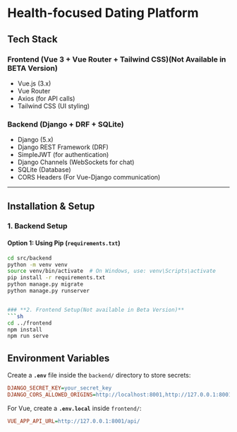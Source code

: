 # **Health-focused Dating Platform** 

## **Tech Stack**

### **Frontend (Vue 3 + Vue Router + Tailwind CSS)(Not Available in BETA Version)** 
- Vue.js (3.x)  
- Vue Router  
- Axios (for API calls)  
- Tailwind CSS (UI styling)  

### **Backend (Django + DRF + SQLite)**
- Django (5.x)  
- Django REST Framework (DRF)  
- SimpleJWT (for authentication)  
- Django Channels (WebSockets for chat)  
- SQLite (Database)  
- CORS Headers (For Vue-Django communication)  

---

## **Installation & Setup**

### **1. Backend Setup**
#### **Option 1: Using Pip (`requirements.txt`)**
```sh
cd src/backend
python -m venv venv
source venv/bin/activate  # On Windows, use: venv\Scripts\activate
pip install -r requirements.txt
python manage.py migrate
python manage.py runserver


### **2️. Frontend Setup(Not available in Beta Version)**
```sh
cd ../frontend
npm install
npm run serve
```

## **Environment Variables**
Create a **`.env`** file inside the `backend/` directory to store secrets:

```ini
DJANGO_SECRET_KEY=your_secret_key
DJANGO_CORS_ALLOWED_ORIGINS=http://localhost:8001,http://127.0.0.1:8001,http://192.168.1.34:8001
```

For Vue, create a **`.env.local`** inside `frontend/`:

```ini
VUE_APP_API_URL=http://127.0.0.1:8001/api/
```

